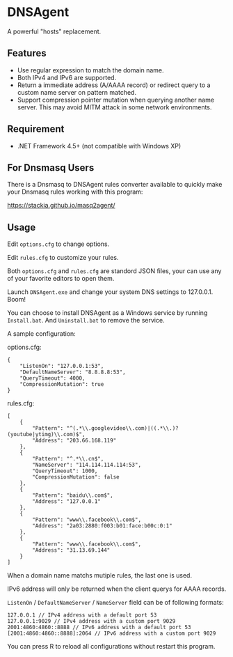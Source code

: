 # DNSAgent
A powerful "hosts" replacement.

## Features

* Use regular expression to match the domain name.
* Both IPv4 and IPv6 are supported.
* Return a immediate address (A/AAAA record) or redirect query to a custom name server on pattern matched.
* Support compression pointer mutation when querying another name server. This may avoid MITM attack in some network environments.

## Requirement

* .NET Framework 4.5+ (not compatible with Windows XP)

## For Dnsmasq Users

There is a Dnsmasq to DNSAgent rules converter available to quickly make your Dnsmasq rules working with this program:

https://stackia.github.io/masq2agent/

## Usage

Edit `options.cfg` to change options.

Edit `rules.cfg` to customize your rules.

Both `options.cfg` and `rules.cfg` are standord JSON files, your can use any of your favorite editors to open them.

Launch `DNSAgent.exe` and change your system DNS settings to 127.0.0.1. Boom!

You can choose to install DNSAgent as a Windows service by running `Install.bat`. And `Uninstall.bat` to remove the service.

A sample configuration:

options.cfg:
```
{
    "ListenOn": "127.0.0.1:53",
    "DefaultNameServer": "8.8.8.8:53",
    "QueryTimeout": 4000,
    "CompressionMutation": true
}
```

rules.cfg:
```
[
    {
        "Pattern": "^(.*\\.googlevideo\\.com)|((.*\\.)?(youtube|ytimg)\\.com)$",
        "Address": "203.66.168.119"
    },
    {
        "Pattern": "^.*\\.cn$",
        "NameServer": "114.114.114.114:53",
        "QueryTimeout": 1000,
        "CompressionMutation": false
    },
    {
        "Pattern": "baidu\\.com$",
        "Address": "127.0.0.1"
    },
    {
        "Pattern": "www\\.facebook\\.com$",
        "Address": "2a03:2880:f003:b01:face:b00c:0:1"
    },
    {
        "Pattern": "www\\.facebook\\.com$",
        "Address": "31.13.69.144"
    }
]
```

When a domain name matchs mutiple rules, the last one is used.

IPv6 address will only be returned when the client querys for AAAA records.

`ListenOn` / `DefaultNameServer` / `NameServer` field can be of following formats:

```
127.0.0.1 // IPv4 address with a default port 53
127.0.0.1:9029 // IPv4 address with a custom port 9029
2001:4860:4860::8888 // IPv6 address with a default port 53
[2001:4860:4860::8888]:2064 // IPv6 address with a custom port 9029
```

You can press R to reload all configurations without restart this program.
